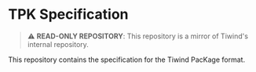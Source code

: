 # TPK Specification

> :warning: **READ-ONLY REPOSITORY**: This repository is a mirror of Tiwind's internal repository.

This repository contains the specification for the Tiwind PacKage format.